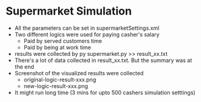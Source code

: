 # Supermarket Simulation

* All the parameters can be set in supermarketSettings.xml
* Two different logics were used for paying casher's salary
  * Paid by served customers time
  * Paid by being at work time
* results were collected by py supermarket.py >> result_xx.txt
* There's a lot of data collected in result_xx.txt. But the summary was at the end
* Screenshot of the visualized results were collected
  * original-logic-result-xxx.png
  * new-logic-result-xxx.png
* It might run long time (3 mins for upto 500 cashers simulation setttings)
